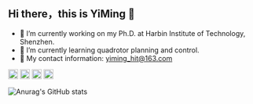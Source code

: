 ## Hi there，this is YiMing 👋

<!--
**hitwang606/hitwang606** is a ✨ _special_ ✨ repository because its `README.md` (this file) appears on your GitHub profile.

Here are some ideas to get you started:

- 🔭 I’m currently working on ...
- 🌱 I’m currently learning ...
- 👯 I’m looking to collaborate on ...
- 🤔 I’m looking for help with ...
- 💬 Ask me about ...
- 📫 How to reach me: ...
- 😄 Pronouns: ...
- ⚡ Fun fact: ...
-->
- 🔭 I’m currently working on my Ph.D. at Harbin Institute of Technology, Shenzhen.
- 🌱 I’m currently learning quadrotor planning and control.
- 💬 My contact information: yiming_hit@163.com

<img src="https://img.shields.io/badge/ROS-22314E?style=flat-square&logo=ROS&logoColor=white" height="20"/>  <img src="https://img.shields.io/badge/C++-00599C?style=flat-square&logo=C%2B%2B&logoColor=white" height="20"/>  <img src="https://img.shields.io/badge/Python-3766AB?style=flat-square&logo=Python&logoColor=white" height="20"/>  <img src="https://img.shields.io/badge/MATLAB-FF452F?style=flat-square&logo=Mathworks&logoColor=white" height="20"/>  

![Anurag's GitHub stats](https://github-readme-stats.vercel.app/api?username=hitwang606)
<!--![Top Langs](https://github-readme-stats.vercel.app/api/top-langs/?username=hitwang606)-->




